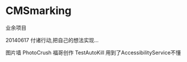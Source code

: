 CMSmarking
==========

业余项目

20140617 付诸行动,把自己的想法实现...

图片墙  PhotoCrush 福哥创作
TestAutoKill  用到了AccessibilityService不懂







